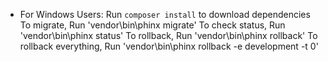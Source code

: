 * For Windows Users: Run `composer install` to download dependencies
    To migrate, Run 'vendor\bin\phinx migrate'
    To check status, Run 'vendor\bin\phinx status'
    To rollback, Run 'vendor\bin\phinx rollback'
    To rollback everything, Run 'vendor\bin\phinx rollback -e development -t 0'